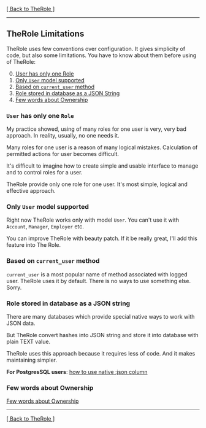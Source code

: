 [[ Back to TheRole ]](https://github.com/the-teacher/the_role)

<hr>

## TheRole Limitations

TheRole uses few conventions over configuration.
It gives simplicity of code, but also some limitations.
You have to know about them before using of TheRole:

0. [User has only one Role](https://github.com/TheRole/docs/blob/master/Limitations.md#user-has-only-one-role)
0. [Only `User` model supported](https://github.com/TheRole/docs/blob/master/Limitations.md#only-user-model-supported)
0. [Based on `current_user` method](https://github.com/TheRole/docs/blob/master/Limitations.md#based-on-current_user-method)
0. [Role stored in database as a JSON String](https://github.com/TheRole/docs/blob/master/Limitations.md#role-stored-in-database-as-a-json-string)
0. [Few words about Ownership](https://github.com/TheRole/docs/blob/master/Ownership.md)

### `User` **has only one** `Role`

My practice showed, using of many roles for one user is very, very bad approach. In reality, usually, no one needs it.

Many roles for one user is a reason of many logical mistakes. Calculation of permitted actions for user becomes difficult.

It's difficult to imagine how to create simple and usable interface to manage and to control roles for a user.

TheRole provide only one role for one user. It's most simple, logical and effective approach.

### Only `User` model supported

Right now TheRole works only with model `User`.
You can't use it with `Account`, `Manager`, `Employer` etc.

You can improve TheRole with beauty patch.
If it be really great, I'll add this feature into The Role.

### Based on `current_user` method

`current_user` is a most popular name of method associated with logged user. TheRole uses it by default.
There is no ways to use something else. Sorry.

### Role stored in database as a JSON string

There are many databases which provide special native ways to work with JSON data.

But TheRole convert hashes into JSON string and store it into database with plain TEXT value.

TheRole uses this approach because it requires less of code. And it makes maintaining simpler.

**For PostgresSQL users**: [how to use native :json column](https://github.com/TheRole/docs/blob/master/forPostgresSQLusers.md)

### Few words about Ownership

[Few words about Ownership](https://github.com/TheRole/docs/blob/master/Ownership.md)

<hr>

[[ Back to TheRole ]](https://github.com/the-teacher/the_role)
